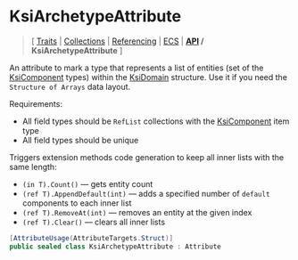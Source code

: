 # KsiArchetypeAttribute

> \[ [Traits](../traits.md)
> \| [Collections](../collections.md)
> \| [Referencing](../borrow-checker-at-home.md)
> \| [ECS](../ecs.md)
> \| **[API](index.g.md) / KsiArchetypeAttribute**
> \]

An attribute to mark a type that represents a list of entities
(set of the [KsiComponent](T.KsiComponentAttribute.g.md) types)
within the [KsiDomain](T.KsiDomainAttribute.g.md) structure.
Use it if you need the `Structure of Arrays` data layout.

Requirements: 
- All field types should be `RefList` collections
with the [KsiComponent](T.KsiComponentAttribute.g.md) item type
- All field types should be unique

Triggers extension methods code generation to keep all inner lists with the same length: 
- `(in T).Count()` — gets entity count
- `(ref T).AppendDefault(int)` — adds a specified number of `default` components to each inner list
- `(ref T).RemoveAt(int)` — removes an entity at the given index
- `(ref T).Clear()` — clears all inner lists

```csharp
[AttributeUsage(AttributeTargets.Struct)]
public sealed class KsiArchetypeAttribute : Attribute
```
